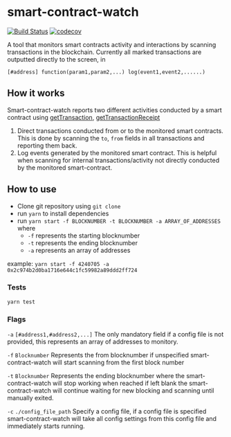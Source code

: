 # smart-contract-watch
[![Build Status](https://travis-ci.org/Neufund/smart-contract-watch.svg?branch=master)](https://travis-ci.org/Neufund/smart-contract-watch) [![codecov](https://codecov.io/gh/Neufund/smart-contract-watch/branch/master/graph/badge.svg)](https://codecov.io/gh/Neufund/smart-contract-watch)

A tool that monitors smart contracts activity and interactions by scanning transactions in the blockchain. Currently all marked transactions are outputted directly to the screen, in

`[#address] function(param1,param2,...) log(event1,event2,......)`

## How it works
Smart-contract-watch reports two different activities conducted by a smart contract using [getTransaction](https://github.com/ethereum/wiki/wiki/JavaScript-API#web3ethgettransaction), [getTransactionReceipt](https://github.com/ethereum/wiki/wiki/JavaScript-API#web3ethgettransactionreceipt)

1. Direct transactions conducted from or to the monitored smart contracts. This is done by scanning the `to`, `from` fields in all transactions and reporting them back.
2. Log events generated by the monitored smart contract. This is helpful when scanning for internal transactions/activity not directly conducted by the monitored smart-contract.
## How to use
- Clone git repository using `git clone`
- run `yarn` to install dependencies
- run `yarn start -f BLOCKNUMBER -t BLOCKNUMBER -a ARRAY_OF_ADDRESSES` where
  - `-f` represents the starting blocknumber
  - `-t` represents the ending blocknumber
  - `-a` represents an array of addresses

example:
  `yarn start -f 4240705 -a 0x2c974b2d0ba1716e644c1fc59982a89ddd2ff724`

### Tests
`yarn test`
### Flags
`-a` `[#address1,#address2,...]` The only mandatory field if a config file is not provided, this represents an array of addresses to monitory.

`-f` `Blocknumber` Represents the from blocknumber if unspecified smart-contract-watch will start scanning from the first block number

`-t` `Blocknumber` Represents the ending blocknumber where the smart-contract-watch will stop working when reached if left blank the smart-contract-watch will continue waiting for new blocking and scanning until manually exited.

`-c` `./config_file_path` Specify a config file, if a config file is specified smart-contract-watch will take all config settings from this config file and immediately starts running.
